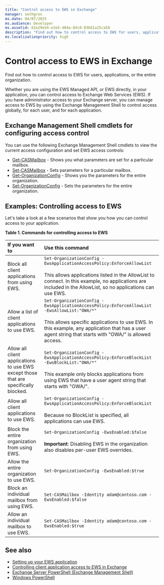 ```yaml
---
title: "Control access to EWS in Exchange"
manager: sethgros
ms.date: 04/07/2025
ms.audience: Developer
ms.assetid: 61e29e54-e3e5-404a-84c0-93b61a25ca58
description: "Find out how to control access to EWS for users, applications, or the entire organization."
ms.localizationpriority: high
---
```


# Control access to EWS in Exchange

Find out how to control access to EWS for users, applications, or the entire organization.
  
Whether you are using the EWS Managed API, or EWS directly, in your application, you can control access to Exchange Web Services (EWS). If you have administrator access to your Exchange server, you can manage access to EWS by using the Exchange Management Shell to control access globally, for each user, and for each application.
  
## Exchange Management Shell cmdlets for configuring access control
<a name="bk_Cmdlets"> </a>

You can use the following Exchange Management Shell cmdlets to view the current access configuration and set EWS access controls:
  
- [Get-CASMailbox](/powershell/module/exchange/get-casmailbox) - Shows you what parameters are set for a particular mailbox.   
- [Set-CASMailbox](/powershell/module/exchange/set-casmailbox) - Sets parameters for a particular mailbox.    
- [Get-OrganizationConfig](/powershell/module/exchange/get-organizationconfig) - Shows you the parameters for the entire organization.    
- [Set-OrganizationConfig](/powershell/module/exchange/set-organizationconfig) - Sets the parameters for the entire organization. 

<a name="bk_Examples"> </a>

## Examples: Controlling access to EWS

Let's take a look at a few scenarios that show you how you can control access to your application.
  
**Table 1. Commands for controlling access to EWS**

|If you want to |Use this command|
|:-----|:-----|
|Block all client applications from using EWS. | `Set-OrganizationConfig -EwsApplicationAccessPolicy:EnforceAllowList`<br/><br/>This allows applications listed in the AllowList to connect. In this example, no applications are included in the AllowList, so no applications can use EWS. |
|Allow a list of client applications to use EWS. | `Set-OrganizationConfig -EwsApplicationAccessPolicy:EnforceAllowList -EwsAllowList:"OWA/*"`<br/><br/>This allows specific applications to use EWS. In this example, any application that has a user agent string that starts with "OWA/" is allowed access. |
|Allow all client applications to use EWS except those that are specifically blocked. | `Set-OrganizationConfig -EwsApplicationAccessPolicy:EnforceBlockList -EwsBlockList:"OWA/*"`<br/> <br/>This example only blocks applications from using EWS that have a user agent string that starts with "OWA/". |
|Allow all client applications to use EWS. | `Set-OrganizationConfig -EwsApplicationAccessPolicy:EnforceBlockList` <br/><br/> Because no BlockList is specified, all applications can use EWS. |
|Block the entire organization from using EWS. | `Set-OrganizationConfig -EwsEnabled:$false` <br/><br/> **Important**: Disabling EWS in the organization also disables per-user EWS overrides. |
|Allow the entire organization to use EWS. | `Set-OrganizationConfig -EwsEnabled:$true`|
|Block an individual mailbox from using EWS. | `Set-CASMailbox -Identity adam@contoso.com -EwsEnabled:$false`|
|Allow an individual mailbox to use EWS. | `Set-CASMailbox -Identity adam@contoso.com -EwsEnabled:$true`|
   
## See also

- [Setting up your EWS application](setting-up-your-ews-application.md)    
- [Controlling client application access to EWS in Exchange](controlling-client-application-access-to-ews-in-exchange.md)   
- [Exchange Server PowerShell (Exchange Management Shell)](/powershell/exchange/exchange-management-shell) 
- [Windows PowerShell](/powershell/scripting/overview)
